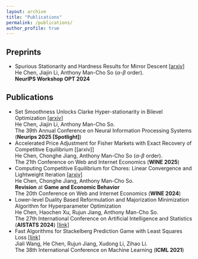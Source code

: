 ```yaml
---
layout: archive
title: "Publications"
permalink: /publications/
author_profile: true
---
```


## Preprints
- Spurious Stationarity and Hardness Results for Mirror Descent [[arxiv]](https://arxiv.org/abs/2404.08073) <br> He Chen, Jiajin Li, Anthony Man-Cho So ($\alpha$-$\beta$ order).<br>
**NeurIPS Workshop OPT 2024**


## Publications
- Set Smoothness Unlocks Clarke Hyper-stationarity in Bilevel Optimization [[arxiv]](http://arxiv.org/abs/2506.04587) <br> He Chen, Jiajin Li, Anthony Man-Cho So.<br>
The 39th Annual Conference on Neural Information Processing Systems (**Neurips 2025 [Spotlight]**)
- Accelerated Price Adjustment for Fisher Markets with Exact Recovery of Competitive Equilibrium [[arxiv]]<br>
He  Chen, Chonghe Jiang, Anthony Man-Cho So ($\alpha$-$\beta$ order).<br>
The 21th Conference on Web and Internet Economics (**WINE 2025**)
- Computing Competitive Equilibrium for Chores: Linear Convergence and Lightweight Iteration [[arxiv]](https://arxiv.org/abs/2410.04036)<br>
He  Chen, Chonghe Jiang, Anthony Man-Cho So. <br>
**Revision** at **Game and Economic Behavior**<br>
The 20th Conference on Web and Internet Economics (**WINE 2024**)
- Lower-level Duality Based Reformulation and Majorization Minimization Algorithm for Hyperparameter Optimization <br>
He Chen, Haochen Xu, Rujun Jiang, Anthony Man-Cho So. <br>
The 27th International Conference on Artificial Intelligence and Statistics (**AISTATS 2024**) [[link]](https://proceedings.mlr.press/v238/chen24a.html)
- Fast Algorithms for Stackelberg Prediction Game with Least Squares Loss [[link]](https://proceedings.mlr.press/v139/wang21d.html) <br>
Jiali Wang, He Chen, Rujun Jiang, Xudong Li, Zihao Li. <br>
The 38th International Conference on Machine Learning (**ICML 2021**)
